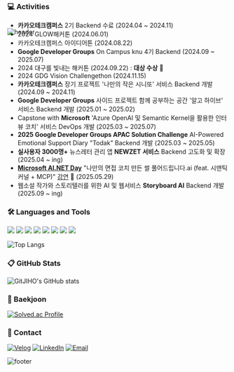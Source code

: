 ![header](https://capsule-render.vercel.app/api?type=waving&color=33333&height=160&section=header&text=👋%20Hi%20there!%20I'm%20Jiho%20Lee,%20a%20backend%20developer%20&fontSize=29&animation=twinkling&fontColor=FFFFFF&fontAlignY=32)
<p align="center" style="margin-top: -100px;">
 
 ### 💻 Activities
* **카카오테크캠퍼스** 2기 Backend 수료 (2024.04 ~ 2024.11)
* 2024 GLOW해커톤 (2024.06.01)
* 카카오테크캠퍼스 아이디어톤 (2024.08.22)
* **Google Developer Groups** On Campus knu 4기 Backend (2024.09 ~ 2025.07)
* 2024 대구를 빛내는 해커톤 (2024.09.22) : **대상 수상** 🥇 
* 2024 GDG Vision Challengethon (2024.11.15)
* **카카오테크캠퍼스** 장기 프로젝트 '나만의 작은 시니또' 서비스 Backend 개발 (2024.09 ~ 2024.11)
* **Google Developer Groups** 사이드 프로젝트 함께 공부하는 공간 '알고 하이브' 서비스 Backend 개발 (2025.01 ~ 2025.02)
* Capstone with **Microsoft** 'Azure OpenAI 및 Semantic Kernel을 활용한 인터뷰 코치' 서비스 DevOps 개발 (2025.03 ~ 2025.07)
* **2025 Google Developer Groups APAC Solution Challenge** AI-Powered Emotional Support Diary "Todak" Backend 개발 (2025.03 ~ 2025.05)
* **실사용자 3000명+** 뉴스레터 관리 앱 **NEWZET 서비스** Backend 고도화 및 확장 (2025.04 ~ ing)
* [**Microsoft AI.NET Day**](https://event-us.kr/msftkrdevrel/event/103287) "나만의 면접 코치 만든 썰 풀어드립니다.ai (feat. 시맨틱 커널 + MCP)" [강연](https://www.youtube.com/watch?v=JUmYN7E7hy8&list=LL&index=2&t=197s&ab_channel=MicrosoftDeveloperKorea) 🎤 (2025.05.29)
* 웹소설 작가와 스토리텔러를 위한 AI 및 웹서비스 **Storyboard AI** Backend 개발 (2025.09 ~ ing)

### 🛠 Languages and Tools

 <img src="https://img.shields.io/badge/Java-000000?style=plastic&logo=openjdk&logoColor=white" /> <img src="https://img.shields.io/badge/springboot-6DB33F?style=plastic&logo=Springboot&logoColor=white" /> <img src="https://img.shields.io/badge/mysql-4479A1?style=plastic&logo=MySQL&logoColor=white" /> <img src="https://img.shields.io/badge/C++-00599C?style=plastic&logo=cplusplus&logoColor=white"/>
<img src="https://img.shields.io/badge/Python-3776AB?style=plastic&logo=Python&logoColor=white" /> <img src="https://img.shields.io/badge/git-F05032?style=plastic&logo=git&logoColor=white"/> <img src="https://img.shields.io/badge/github-181717?style=plastic&logo=github&logoColor=white"/> <img src="https://img.shields.io/badge/Docker-1D63ED?style=plastic&logo=Docker&logoColor=white" /> <div>

![Top Langs](https://github-readme-stats.vercel.app/api/top-langs/?username=GitJIHO&layout=compact&theme=codeSTACKr&count_private=true)


### 📋 GitHub Stats
![GitJIHO's GitHub stats](https://github-readme-stats.vercel.app/api?username=GitJIHO&include_all_commits=true&show_icons=true&theme=codeSTACKr&count_private=true)
<br>

### 🚩 Baekjoon
[![Solved.ac Profile](http://mazassumnida.wtf/api/v2/generate_badge?boj=jiho9932)](https://solved.ac/jiho9932/)


### 🔗 Contact

[![Velog](https://img.shields.io/badge/Velog-20C997?style=flat-square&logo=velog&logoColor=white)](https://velog.io/@easy_ho/posts)
[![LinkedIn](https://img.shields.io/badge/LinkedIn-0077B5?style=flat-square&logo=linkedin&logoColor=white)](https://www.linkedin.com/in/easyho)
[![Email](https://img.shields.io/badge/Gmail-jiho99322%40gmail.com-D14836?style=flat-square&logo=gmail&logoColor=white)](mailto:jiho99322@gmail.com)

![footer](https://capsule-render.vercel.app/api?type=waving&color=000000&height=100&section=footer)

